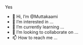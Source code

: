 Yes
- 👋 Hi, I’m @Muttakaami
- 👀 I’m interested in ...
- 🌱 I’m currently learning ...
- 💞️ I’m looking to collaborate on ...
- 📫 How to reach me ...

<!---
Muttakaami/Muttakaami is a ✨ special ✨ repository because its `README.md` (this file) appears on your GitHub profile.
You can click the Preview link to take a look at your changes.
--->
